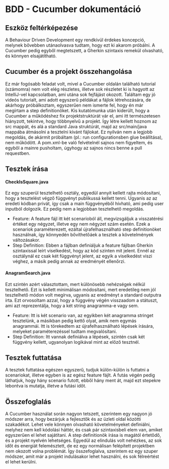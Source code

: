 # BDD - Cucumber dokumentáció

## Eszköz feltérképezése
A Behaviour Driven Development egy rendkívül érdekes koncepció, melynek bővebben utánaolvasva tudtam, hogy ezt ki akarom próbálni.
A Cucumber pedig egyből megtetszett, a Gherkin szintaxis remekül olvasható, és könnyen elsajátítható.

## Cucumber és a projekt összehangolása
Ez már fogósabb feladat volt, mivel a Cucumber oldalán található tutorial (számomra) nem volt elég részletes, illetve sok részletet ki is hagyott az IntelliJ-vel kapcsolatban, ami utána sok fejfájást okozott.
Találtam egy jó videós tutorialt, ami adott egyszerű példákat a fájlok létrehozására, de akárhogy próbálkoztam, egyszerűen nem ismerte fel, hogy én már megírtam a step definitionöket.
Kis kutatómunka után kiderült, hogy a Cucumber a működéshez fix projektstruktúrát vár el, ami itt természetesen hiányzott, tekintve, hogy többnyelvű a projekt. 
Így létre kellett hoznom az src mappát, és alá a standard Java struktúrát, majd az src/main/java mappába átmásolni a tesztelni kívánt fájlokat. Ez nyilván nem a legjobb megoldás, de akármit próbáltam (pl.: run configurationsben glue beállítása), nem működött.
A pom.xml-be való felvételnél sajnos nem figyeltem, és egyből a mainre pusholtam, úgyhogy az sajnos nincs benne a pull requestben.

## Tesztek írása

#### CheckIsSquare.java   
Ez egy szuperül tesztelhető osztály, egyedül annyit kellett rajta módosítani, hogy a tesztelést végző függvényt publikussá kellett tenni. Ugyanis az az eredeti kódban privát, így csak a main függvényéből hívható, ami pedig user inputból dolgozik. Ez pedig nem a legjobban tesztelhető megoldás.
* Feature: A feature fájl itt két scenarioból áll, megvizsgáljuk a visszatérési értéket egy négyzet, illetve egy nem négyzet szám esetén. Ezek a scenariok paraméterezett, ezáltal újrafelhasználható step definitionöket használnak, így könnyedén bővíthetőáek a tesztek a követelmények változásakor.
* Step Definition: Ebben a fájlban definiáljuk a feature fájlban Gherkin szintaxissal leírt viselkedést, hogy az kód szinten mit jelent. Ennél az osztálynál ez csak két függvényt jelent, az egyik a viselkedést viszi véghez, a másik pedig annak az eredményét ellenőrzi.

#### AnagramSearch.java
Ezt szintén azért választottam, mert különösebb nehézségek nélkül tesztelhető. Ezt is kellett minimálisan módosítani, mert eredetileg nem jól tesztelhető módon volt megírva, ugyanis az eredményt a standard outputra írta. Ezt orvosoltam azzal, hogy a függvény végén visszaadom a státuszt, ami azt reprezentálja, hogy a két string anagramma-e vagy sem.
* Feature: Itt is két scenario van, az egyikben két anagramma stringet tesztelünk, a másikban pedig kettő olyat, amik nem egymás anagrammái. Itt is törekedtem az újrafelhasználható lépések írására, melyeket paraméterezéssel tudtam megvalósítani.
* Step Definition: Itt vannak definiálva a lépések, szintén csak két függvény kellett, ugyanolyan logikával mint az előző tesztnél.

## Tesztek futtatása
A tesztek futtatása egészen egyszerű, tudjuk külön-külön is futtatni a scenariokat, illetve egyben is az egész feature fájlt. 
A futás végén pedig láthatjuk, hogy hány scenario futott, ebből hány ment át, majd ezt stepekre lebontva is mutatja, illetve a futási időt.


## Összefoglalás
A Cucumber használat során nagyon tetszett, szerintem egy nagyon jó módszer arra, hogy bezárjuk a fejlesztők és az üzleti oldal közötti szakadékot. Lehet vele könnyen olvasható követelményeket definiálni, melyhez nem kell kódolási háttér, és csak pár szintaxisbeli elem van, amiket egyszerűen el lehet sajátítani. 
A step definitionök írása is magától értetődő, és a projekt nyelvén lehetséges.
Egyedül az elindulás volt nehézkes, az sok időt és energiát felemésztett, de ez egy normálisan felépített projektben nem okozott volna problémát. 
Így összefoglalva, szerintem ez egy szuper módszer, amit már a projekt indulásakor lehet használni, és sok félreértést el lehet kerülni. 